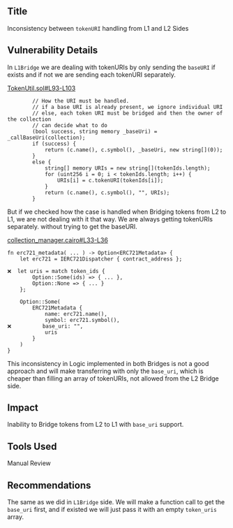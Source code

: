 ## Title
Inconsistency between `tokenURI` handling from L1 and L2 Sides

## Vulnerability Details
In `L1Bridge` we are dealing with tokenURIs by only sending the `baseURI` if exists and if not we are sending each tokenURI separately.

[TokenUtil.sol#L93-L103](https://github.com/Cyfrin/2024-07-ark-project/blob/main/apps/blockchain/ethereum/src/token/TokenUtil.sol#L93-L103)
```solidity
        // How the URI must be handled.
        // if a base URI is already present, we ignore individual URI
        // else, each token URI must be bridged and then the owner of the collection
        // can decide what to do
        (bool success, string memory _baseUri) = _callBaseUri(collection);
        if (success) {
            return (c.name(), c.symbol(), _baseUri, new string[](0));
        }
        else {
            string[] memory URIs = new string[](tokenIds.length);
            for (uint256 i = 0; i < tokenIds.length; i++) {
                URIs[i] = c.tokenURI(tokenIds[i]);
            }
            return (c.name(), c.symbol(), "", URIs);
        }
```

But if we checked how the case is handled when Bridging tokens from L2 to L1, we are not dealing with it that way. We are always getting tokenURIs separately. without trying to get the baseURI.

[collection_manager.cairo#L33-L36](https://github.com/Cyfrin/2024-07-ark-project/blob/main/apps/blockchain/starknet/src/token/collection_manager.cairo#L33-L36)
```cairo
fn erc721_metadata( ... ) -> Option<ERC721Metadata> {
    let erc721 = IERC721Dispatcher { contract_address };

❌️  let uris = match token_ids {
        Option::Some(ids) => { ... },
        Option::None => { ... }
    };

    Option::Some(
        ERC721Metadata {
            name: erc721.name(),
            symbol: erc721.symbol(),
❌️          base_uri: "",
            uris
        }
    )
}
```

This inconsistency in Logic implemented in both Bridges is not a good approach and will make transferring with only the `base_uri`, which is cheaper than filling an array of tokenURIs, not allowed from the L2 Bridge side.

## Impact
Inability to Bridge tokens from L2 to L1 with `base_uri` support.

## Tools Used
Manual Review

## Recommendations
The same as we did in `L1Bridge` side. We will make a function call to get the `base_uri` first, and if existed we will just pass it with an empty `token_uris` array.
